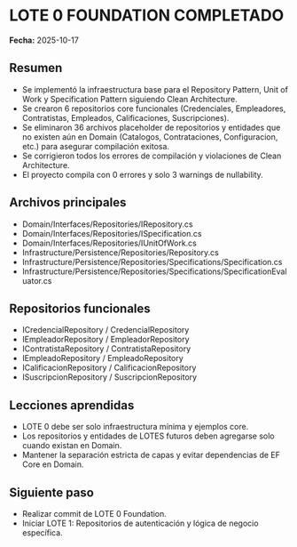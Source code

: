 # LOTE 0 FOUNDATION COMPLETADO

**Fecha:** 2025-10-17

## Resumen

- Se implementó la infraestructura base para el Repository Pattern, Unit of Work y Specification Pattern siguiendo Clean Architecture.
- Se crearon 6 repositorios core funcionales (Credenciales, Empleadores, Contratistas, Empleados, Calificaciones, Suscripciones).
- Se eliminaron 36 archivos placeholder de repositorios y entidades que no existen aún en Domain (Catalogos, Contrataciones, Configuracion, etc.) para asegurar compilación exitosa.
- Se corrigieron todos los errores de compilación y violaciones de Clean Architecture.
- El proyecto compila con 0 errores y solo 3 warnings de nullability.

## Archivos principales
- Domain/Interfaces/Repositories/IRepository.cs
- Domain/Interfaces/Repositories/ISpecification.cs
- Domain/Interfaces/Repositories/IUnitOfWork.cs
- Infrastructure/Persistence/Repositories/Repository.cs
- Infrastructure/Persistence/Repositories/Specifications/Specification.cs
- Infrastructure/Persistence/Repositories/Specifications/SpecificationEvaluator.cs

## Repositorios funcionales
- ICredencialRepository / CredencialRepository
- IEmpleadorRepository / EmpleadorRepository
- IContratistaRepository / ContratistaRepository
- IEmpleadoRepository / EmpleadoRepository
- ICalificacionRepository / CalificacionRepository
- ISuscripcionRepository / SuscripcionRepository

## Lecciones aprendidas
- LOTE 0 debe ser solo infraestructura mínima y ejemplos core.
- Los repositorios y entidades de LOTES futuros deben agregarse solo cuando existan en Domain.
- Mantener la separación estricta de capas y evitar dependencias de EF Core en Domain.

## Siguiente paso
- Realizar commit de LOTE 0 Foundation.
- Iniciar LOTE 1: Repositorios de autenticación y lógica de negocio específica.
